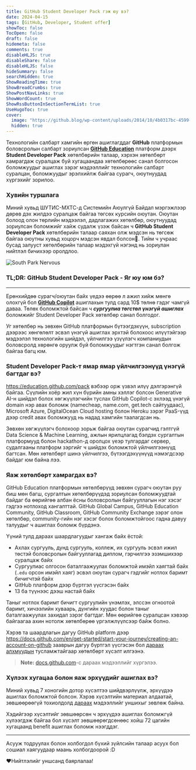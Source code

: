 ```yaml
---
title: GitHub Student Developer Pack гэж юу вэ?
date: 2024-04-15
tags: [GitHub, Developer, Student offer]
showToc: false
TocOpen: false
draft: false
hidemeta: false
comments: true
disableHLJS: true
disableShare: false
disableHLJS: false
hideSummary: false
searchHidden: true
ShowReadingTime: true
ShowBreadCrumbs: true
ShowPostNavLinks: true
ShowWordCount: true
ShowRssButtonInSectionTermList: true
UseHugoToc: true
cover:
  image: "https://github.blog/wp-content/uploads/2014/10/4b0317bc-4599-11e4-8bc3-0ca4dd5223e8.png?resize=2284%2C889"
  hidden: true
---
```


Технологийн салбарт хамгийн өргөн ашиглагддаг **GitHub** платформын боловсролын салбарт зориулсан [**GitHub Education**](https://education.github.com/) платформ дээрх **Student Developer Pack** хөтөлбөрийн талаар, хэрхэн хөтөлбөрт хамрагдаж суралцаж буй хугацаандаа хөтөлбөрөөс санал болгосон боломжуудыг ашиглах зэрэг мэдээллийг технологийн салбарт суралцан, боломжуудыг эрэлхийлж байгаа сурагч, оюутнуудад хүргэхийг зорилоо.

### Хувийн туршлага

Миний хувьд ШУТИС-МХТС-д Системийн Аюулгүй Байдал мэргэжлээр дөрөв дэх жилдээ суралцаж байгаа төгсөх курсийн оюутан. Оюутан болоод олон төрлийн мэдээлэл, дадлагажих хөтөлбөр, оюутнуудад зориулсан боломжийг хайж судалж үзэж байсан ч **GitHub Student Developer Pack** хөтөлбөрийн талаар саяхан олж мэдсэн нь төгсөж байгаа оюутны хувьд хоцорч мэдсэн явдал болсон🥲. Тийм ч учраас бусад залууст хөтөлбөрийн талаар мэдэхгүй нэгэнд нь зориулан нийтлэл бичихээр оролдлоо.

![South Park Nervous](https://media1.tenor.com/m/Yk-P58-ZS5sAAAAC/computer-nervous.gif)

### TL;DR: GitHub Student Developer Pack - Яг юу юм бэ?
---

Ерөнхийдөө сурагч/оюутан байх үедээ өөрөө л ажил хийж мөнгө олохгүй бол **[GitHub Copilot](https://github.com/features/copilot)** ашиглахын тулд сард 10$ төлнө гэдэг чамгүй даваа. 
Төлөх боломжтой байсан ч *__сургуулиа төгстөл үнэгүй ашиглах__* боломжийг Student Developer Pack хөтөлбөр санал болгодог.   

Уг хөтөлбөр нь зөвхөн GitHub платформын бүтээгдэхүүн, subscription дээрээс хөнгөлөлт эсвэл үнэгүй ашиглах эрхтэй болохоос илүүтэйгээр мэдээлэл технологийн шийдэл, үйлчилгээ үзүүлэгч компаниудын боловсролд хөрөнгө оруулж буй боломжуудыг нэгтгэн санал болгож байгаа багц юм. 

### Student Developer Pack-т ямар ямар үйлчилгээнүүд үнэгүй багтдаг вэ? 

https://education.github.com/pack вэбээр орж үзвэл илүү дэлгэрэнгүй байгаа. Сүүлийн хоёр жил хүн бүрийн амны хэллэг болсон Generative AI-н шийдэл болох хөгжүүлэгчийн туслах GitHub Copilot-с эхлээд үнэгүй domain нэр авах боломж (namecheap, name.com, get.tech сайтуудаас), Microsoft Azure, DigitalOcean Cloud hosting болон Heroku зэрэг PaaS-үүд дээр credit авах боломжууд нь надад хамгийн таалагдсан нь.

Зөвхөн хөгжүүлэгч болохоор зорьж байгаа оюутан сурагчид гэлтгүй Data Science & Machine Learning, ажлын ярилцлагад бэлдэх сургалтын платформууд болон hackathon-д оролцох үеэр тулгардаг сервер, судалгааны платформ зэргийг ч шийдэх боломжтой үйлчилгээнүүд багтсан. Мөн хөтөлбөрт шинэ үйлчилгээ, бүтээгдэхүүнүүд нэмэгдсээр байдаг юм байна лээ.

### Яаж хөтөлбөрт хамрагдах вэ?

GitHub Education платформын хөтөлбөрүүд зөвхөн сурагч оюутан руу биш мөн багш, сургалтын хөтөлбөрүүдэд зориулсан боломжуудтай байдаг ба өөрийгөө албан ёсны боловсролын байгууллагын нэг хэсэг гэдгээ нотлоход хангалттай. GitHub Global Campus, GitHub Education Community, GitHub Classroom, GitHub Community Exchange зэрэг олон хөтөлбөр, community-гийн нэг хэсэг болох боломжтойгоос гадна давуу талуудыг ч ашиглах боломж бүрдэнэ. 

Үүний тулд дараах шаардлагуудыг хангаж байх ёстой:
- Ахлах сургууль, дунд сургууль, коллеж, их сургууль эсвэл ижил төстэй боловсролын байгууллагад диплом, гэрчилгээ эзэмшихээр суралцаж байх
- Сургуулиас олгосон баталгаажуулах боломжтой имэйл хаягтай байх (`.edu` орсон имэйл хаяг) эсвэл оюутан сурагч гэдгийг нотлох баримт бичигчтэй байх
- GitHub платформ дээр бүртгэл үүсгэсэн байх
- 13 ба түүнээс дээш настай байх

Таныг нотлох баримт бичигт сургуулийн үнэмлэх, элссэн огноотой баримт, хичээлийн хуваарь, дүнгийн хуудас болон таныг баталгаажуулах  захидал зэрэг багтдаг. Мөн өөрийгөө суралцсан хэвээр байгаагаа ахин нотолж хөтөлбөрөө үргэлжлүүлсээр байж болно.

Хэрэв та шаардлагын дагуу GitHub platform дээр https://docs.github.com/en/get-started/start-your-journey/creating-an-account-on-github зааврын дагуу бүртгэл үүсгэсэн бол [дараах алхмуудын](https://docs.github.com/en/education/explore-the-benefits-of-teaching-and-learning-with-github-education/github-global-campus-for-students/apply-to-github-global-campus-as-a-student#applying-to-github-global-campus) тусламжтайгаар хөтөлбөрт хүсэлт илгээнэ.

> **Note:** [docs.github.com](https://docs.github.com/en/education/explore-the-benefits-of-teaching-and-learning-with-github-education/github-global-campus-for-students/apply-to-github-global-campus-as-a-student)-с дараах мэдээллийг хүргэлээ. 

### Хүлээх хугацаа болон яаж эрхүүдийг ашиглах вэ?

Миний хувьд 7 хоногийн дотор хүсэлтээ шийдвэрлүүлж, эрхүүдээ ашиглах боломжтой болсон. Хэрэв хүсэлтийн материал алдаатай, зөвшөөрөөгүй тохиолдолд [дараах](https://docs.github.com/en/education/explore-the-benefits-of-teaching-and-learning-with-github-education/github-global-campus-for-students/why-wasnt-my-application-to-global-campus-for-students-approved) мэдээллийг уншихыг зөвлөж байна. 

Хэдийгээр хүсэлтийг зөвшөөрсөн ч эрхүүдээ ашиглах боломжгүй хүлээгдэж байгаа бол хүсэлт зөвшөөрөгдсөнөөс хойш 72 цагийн хугацаанд benefit ашиглах боломж нээгддэг.

---

Асууж тодруулах болон холбогдол бүхий зүйлсийн талаар асуух бол сошиал хаягуудаар маань холбогдоорой :D

❤️Нийтлэлийг уншсанд баярлалаа!
